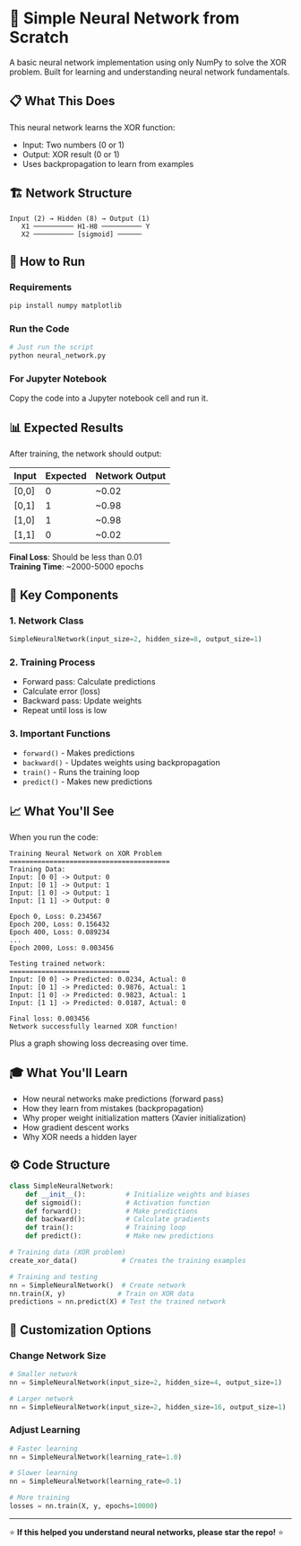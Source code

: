 # 🧠 Simple Neural Network from Scratch

A basic neural network implementation using only NumPy to solve the XOR problem. Built for learning and understanding neural network fundamentals.

## 📋 What This Does

This neural network learns the XOR function:
- Input: Two numbers (0 or 1)
- Output: XOR result (0 or 1)
- Uses backpropagation to learn from examples

## 🏗️ Network Structure

```
Input (2) → Hidden (8) → Output (1)
   X1 ────────── H1-H8 ────────── Y
   X2 ────────── [sigmoid] ──────
```

## 🚀 How to Run

### Requirements
```bash
pip install numpy matplotlib
```

### Run the Code
```python
# Just run the script
python neural_network.py
```

### For Jupyter Notebook
Copy the code into a Jupyter notebook cell and run it.

## 📊 Expected Results

After training, the network should output:

| Input | Expected | Network Output |
|-------|----------|----------------|
| [0,0] | 0        | ~0.02          |
| [0,1] | 1        | ~0.98          |
| [1,0] | 1        | ~0.98          |
| [1,1] | 0        | ~0.02          |

**Final Loss**: Should be less than 0.01  
**Training Time**: ~2000-5000 epochs

## 🔧 Key Components

### 1. **Network Class**
```python
SimpleNeuralNetwork(input_size=2, hidden_size=8, output_size=1)
```

### 2. **Training Process**
- Forward pass: Calculate predictions
- Calculate error (loss)
- Backward pass: Update weights
- Repeat until loss is low

### 3. **Important Functions**
- `forward()` - Makes predictions
- `backward()` - Updates weights using backpropagation
- `train()` - Runs the training loop
- `predict()` - Makes new predictions

## 📈 What You'll See

When you run the code:
```
Training Neural Network on XOR Problem
========================================
Training Data:
Input: [0 0] -> Output: 0
Input: [0 1] -> Output: 1
Input: [1 0] -> Output: 1
Input: [1 1] -> Output: 0

Epoch 0, Loss: 0.234567
Epoch 200, Loss: 0.156432
Epoch 400, Loss: 0.089234
...
Epoch 2000, Loss: 0.003456

Testing trained network:
==============================
Input: [0 0] -> Predicted: 0.0234, Actual: 0
Input: [0 1] -> Predicted: 0.9876, Actual: 1
Input: [1 0] -> Predicted: 0.9823, Actual: 1
Input: [1 1] -> Predicted: 0.0187, Actual: 0

Final loss: 0.003456
Network successfully learned XOR function!
```

Plus a graph showing loss decreasing over time.

## 🎓 What You'll Learn

- How neural networks make predictions (forward pass)
- How they learn from mistakes (backpropagation)
- Why proper weight initialization matters (Xavier initialization)
- How gradient descent works
- Why XOR needs a hidden layer

## ⚙️ Code Structure

```python
class SimpleNeuralNetwork:
    def __init__():          # Initialize weights and biases
    def sigmoid():           # Activation function
    def forward():           # Make predictions
    def backward():          # Calculate gradients
    def train():             # Training loop
    def predict():           # Make new predictions

# Training data (XOR problem)
create_xor_data()           # Creates the training examples

# Training and testing
nn = SimpleNeuralNetwork()  # Create network
nn.train(X, y)             # Train on XOR data
predictions = nn.predict(X) # Test the trained network
```

## 🔧 Customization Options

### Change Network Size
```python
# Smaller network
nn = SimpleNeuralNetwork(input_size=2, hidden_size=4, output_size=1)

# Larger network  
nn = SimpleNeuralNetwork(input_size=2, hidden_size=16, output_size=1)
```

### Adjust Learning
```python
# Faster learning
nn = SimpleNeuralNetwork(learning_rate=1.0)

# Slower learning
nn = SimpleNeuralNetwork(learning_rate=0.1)

# More training
losses = nn.train(X, y, epochs=10000)
```


---

⭐ **If this helped you understand neural networks, please star the repo!** ⭐
